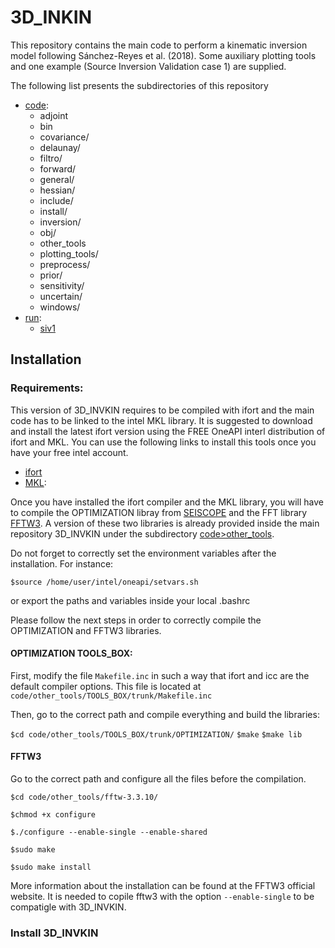 # 3D_INKIN

This repository contains the main code to perform a kinematic inversion model following Sánchez-Reyes et al. (2018). Some auxiliary plotting tools and one example (Source Inversion Validation case 1) are supplied.

The following list presents the subdirectories of this repository

* [code](https://github.com/hugosanrocks/3D_INVKIN/tree/main/code):
  + adjoint
  + bin
  + covariance/
  + delaunay/
  + filtro/
  + forward/
  + general/
  + hessian/
  + include/
  + install/
  + inversion/
  + obj/
  + other_tools
  + plotting_tools/
  + preprocess/
  + prior/
  + sensitivity/
  + uncertain/
  + windows/
* [run](https://github.com/hugosanrocks/3D_INVKIN/tree/main/run):
  + [siv1](https://github.com/hugosanrocks/3D_INVKIN/tree/main/run/siv1)

## Installation

### Requirements:

This version of 3D_INVKIN requires to be compiled with ifort and the main code has to be linked to the intel MKL library. It is suggested to download and install the latest ifort version using the FREE OneAPI interl distribution of ifort and MKL. You can use the following links to install this tools once you have your free intel account.

* [ifort](https://www.intel.com/content/www/us/en/developer/articles/tool/oneapi-standalone-components.html#fortran) 
* [MKL](https://www.intel.com/content/www/us/en/developer/tools/oneapi/onemkl-download.html):

Once you have installed the ifort compiler and the MKL library, you will have to compile the OPTIMIZATION libray from [SEISCOPE](https://seiscope2.osug.fr/SEISCOPE-OPTIMIZATION-TOOLBOX) and the FFT library [FFTW3](https://www.fftw.org/download.html). A version of these two libraries is already provided inside the main repository 3D_INVKIN under the subdirectory [code>other_tools](https://github.com/hugosanrocks/3D_INVKIN/tree/main/code/other_tools).

Do not forget to correctly set the environment variables after the installation. For instance:

`$source /home/user/intel/oneapi/setvars.sh`

or export the paths and variables inside your local .bashrc

Please follow the next steps in order to correctly compile the OPTIMIZATION and FFTW3 libraries.

#### OPTIMIZATION TOOLS_BOX:

First, modify the file `Makefile.inc` in such a way that ifort and icc are the default compiler options. This file is located at `code/other_tools/TOOLS_BOX/trunk/Makefile.inc`

Then, go to the correct path and compile everything and build the libraries:

`$cd code/other_tools/TOOLS_BOX/trunk/OPTIMIZATION/`
`$make`
`$make lib`

#### FFTW3

Go to the correct path and configure all the files before the compilation. 

`$cd code/other_tools/fftw-3.3.10/`


`$chmod +x configure`


`$./configure --enable-single --enable-shared`


`$sudo make`



`$sudo make install`


More information about the installation can be found at the FFTW3 official website. It is needed to copile fftw3 with the option `--enable-single` to be compatigle with 3D_INVKIN.

### Install 3D_INVKIN



